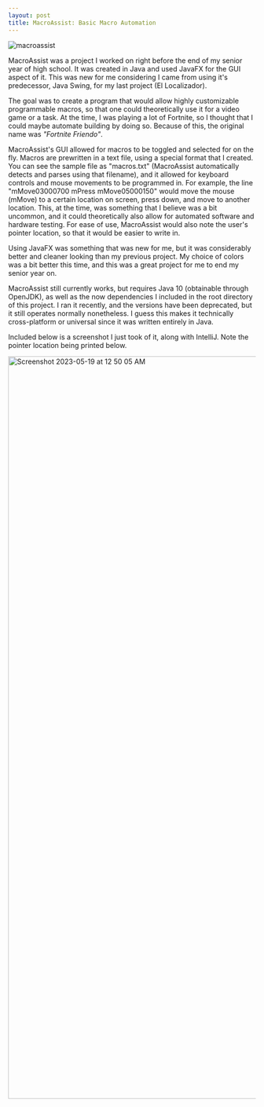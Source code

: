 ```yaml
---
layout: post
title: MacroAssist: Basic Macro Automation
---
```


![macroassist](https://github.com/dylan-sh/macro-assist/assets/50163127/29f44c20-d5e0-45db-ac67-84f9d8819c46)

MacroAssist was a project I worked on right before the end of my senior year of high school. It was created in Java and used JavaFX for the GUI aspect of it. This was new for me considering I came from using it's predecessor, Java Swing, for my last project (El Localizador).

The goal was to create a program that would allow highly customizable programmable macros, so that one could theoretically use it for a video game or a task. At the time, I was playing a lot of Fortnite, so I thought that I could maybe automate building by doing so. Because of this, the original name was *"Fortnite Friendo"*.

MacroAssist's GUI allowed for macros to be toggled and selected for on the fly. Macros are prewritten in a text file, using a special format that I created. You can see the sample file as "macros.txt" (MacroAssist automatically detects and parses using that filename), and it allowed for keyboard controls and mouse movements to be programmed in. For example, the line "mMove03000700	mPress	mMove05000150" would move the mouse (mMove) to a certain location on screen, press down, and move to another location. This, at the time, was something that I believe was a bit uncommon, and it could theoretically also allow for automated software and hardware testing. For ease of use, MacroAssist would also note the user's pointer location, so that it would be easier to write in.

Using JavaFX was something that was new for me, but it was considerably better and cleaner looking than my previous project. My choice of colors was a bit better this time, and this was a great project for me to end my senior year on.

MacroAssist still currently works, but requires Java 10 (obtainable through OpenJDK), as well as the now dependencies I included in the root directory of this project. I ran it recently, and the versions have been deprecated, but it still operates normally nonetheless. I guess this makes it technically cross-platform or universal since it was written entirely in Java.

Included below is a screenshot I just took of it, along with IntelliJ. Note the pointer location being printed below.

<img width="1512" alt="Screenshot 2023-05-19 at 12 50 05 AM" src="https://github.com/dylan-sh/macro-assist/assets/50163127/607f9931-4e7e-41a0-8be6-2dfba5cc64e6">
